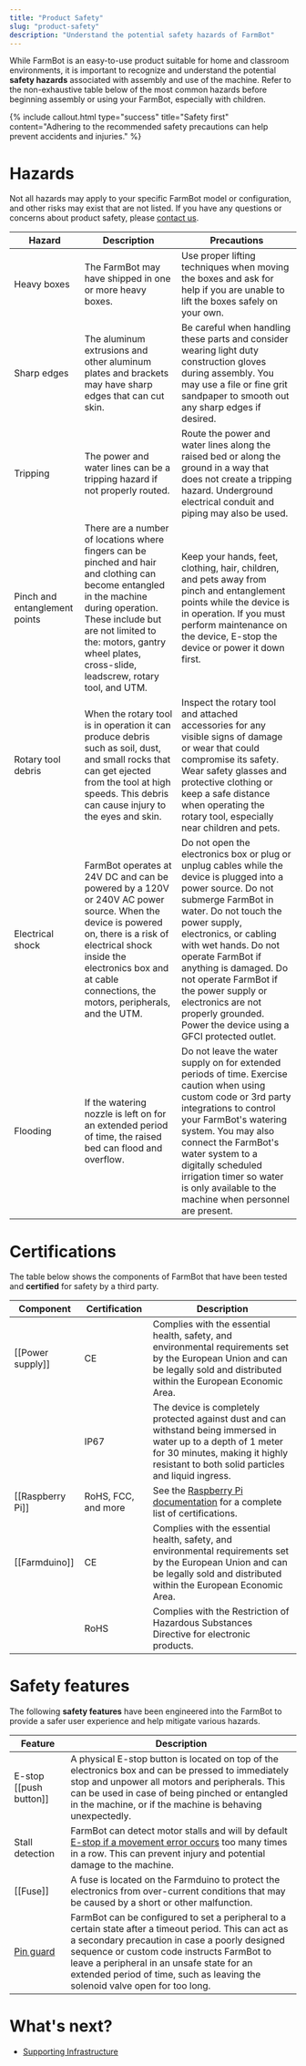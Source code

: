 ```yaml
---
title: "Product Safety"
slug: "product-safety"
description: "Understand the potential safety hazards of FarmBot"
---
```


While FarmBot is an easy-to-use product suitable for home and classroom environments, it is important to recognize and understand the potential **safety hazards** associated with assembly and use of the machine. Refer to the non-exhaustive table below of the most common hazards before beginning assembly or using your FarmBot, especially with children.

{%
include callout.html
type="success"
title="Safety first"
content="Adhering to the recommended safety precautions can help prevent accidents and injuries."
%}

# Hazards

Not all hazards may apply to your specific FarmBot model or configuration, and other risks may exist that are not listed. If you have any questions or concerns about product safety, please [contact us](mailto:support@farm.bot).

|Hazard|Description|Precautions|
|------|-----------|-----------|
|Heavy boxes|The FarmBot may have shipped in one or more heavy boxes.|Use proper lifting techniques when moving the boxes and ask for help if you are unable to lift the boxes safely on your own.
|Sharp edges|The aluminum extrusions and other aluminum plates and brackets may have sharp edges that can cut skin.|Be careful when handling these parts and consider wearing light duty construction gloves during assembly. You may use a file or fine grit sandpaper to smooth out any sharp edges if desired.
|Tripping|The power and water lines can be a tripping hazard if not properly routed.|Route the power and water lines along the raised bed or along the ground in a way that does not create a tripping hazard. Underground electrical conduit and piping may also be used.
|Pinch and entanglement points|There are a number of locations where fingers can be pinched and hair and clothing can become entangled in the machine during operation. These include but are not limited to the: motors, gantry wheel plates, cross-slide, leadscrew, rotary tool, and UTM.|Keep your hands, feet, clothing, hair, children, and pets away from pinch and entanglement points while the device is in operation. If you must perform maintenance on the device, E-stop the device or power it down first.
|Rotary tool debris|When the rotary tool is in operation it can produce debris such as soil, dust, and small rocks that can get ejected from the tool at high speeds. This debris can cause injury to the eyes and skin.|Inspect the rotary tool and attached accessories for any visible signs of damage or wear that could compromise its safety. Wear safety glasses and protective clothing or keep a safe distance when operating the rotary tool, especially near children and pets.
|Electrical shock|FarmBot operates at 24V DC and can be powered by a 120V or 240V AC power source. When the device is powered on, there is a risk of electrical shock inside the electronics box and at cable connections, the motors, peripherals, and the UTM.|Do not open the electronics box or plug or unplug cables while the device is plugged into a power source. Do not submerge FarmBot in water. Do not touch the power supply, electronics, or cabling with wet hands. Do not operate FarmBot if anything is damaged. Do not operate FarmBot if the power supply or electronics are not properly grounded. Power the device using a GFCI protected outlet.
|Flooding|If the watering nozzle is left on for an extended period of time, the raised bed can flood and overflow.|Do not leave the water supply on for extended periods of time. Exercise caution when using custom code or 3rd party integrations to control your FarmBot's watering system. You may also connect the FarmBot's water system to a digitally scheduled irrigation timer so water is only available to the machine when personnel are present.

# Certifications

The table below shows the components of FarmBot that have been tested and **certified** for safety by a third party.

|Component|Certification|Description|
|---------|-------------|-----------|
|[[Power supply]]|CE|Complies with the essential health, safety, and environmental requirements set by the European Union and can be legally sold and distributed within the European Economic Area.
|<i></i>|IP67|The device is completely protected against dust and can withstand being immersed in water up to a depth of 1 meter for 30 minutes, making it highly resistant to both solid particles and liquid ingress.
|[[Raspberry Pi]]|RoHS, FCC, and more|See the [Raspberry Pi documentation](https://pip.raspberrypi.com/) for a complete list of certifications.
|[[Farmduino]]|CE|Complies with the essential health, safety, and environmental requirements set by the European Union and can be legally sold and distributed within the European Economic Area.
|<i></i>|RoHS|Complies with the Restriction of Hazardous Substances Directive for electronic products.

# Safety features

The following **safety features** have been engineered into the FarmBot to provide a safer user experience and help mitigate various hazards.

|Feature|Description|
|-------|-----------|
|E-stop [[push button]]|A physical E-stop button is located on top of the electronics box and can be pressed to immediately stop and unpower all motors and peripherals. This can be used in case of being pinched or entangled in the machine, or if the machine is behaving unexpectedly.
|Stall detection|FarmBot can detect motor stalls and will by default [E-stop if a movement error occurs](https://my.farm.bot/app/designer/settings?highlight=e-stop_on_movement_error) too many times in a row. This can prevent injury and potential damage to the machine.
|[[Fuse]]|A fuse is located on the Farmduino to protect the electronics from over-current conditions that may be caused by a short or other malfunction.
|[Pin guard](https://my.farm.bot/app/designer/settings?highlight=pin_guard)|FarmBot can be configured to set a peripheral to a certain state after a timeout period. This can act as a secondary precaution in case a poorly designed sequence or custom code instructs FarmBot to leave a peripheral in an unsafe state for an extended period of time, such as leaving the solenoid valve open for too long.

# What's next?

 * [Supporting Infrastructure](../supporting-infrastructure.md)
